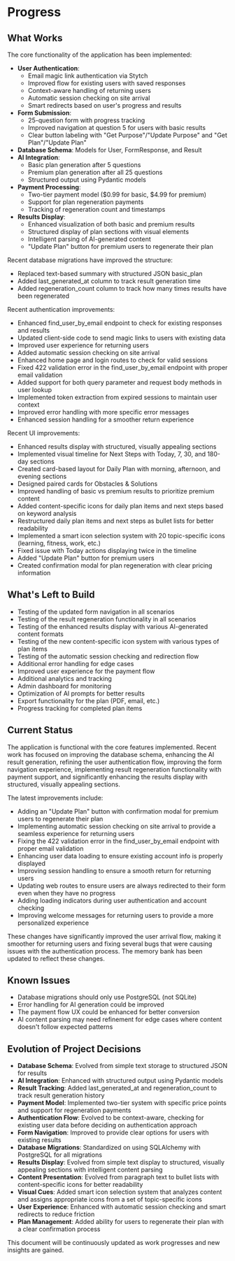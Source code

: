 # Progress

## What Works
The core functionality of the application has been implemented:

- **User Authentication**: 
  - Email magic link authentication via Stytch
  - Improved flow for existing users with saved responses
  - Context-aware handling of returning users
  - Automatic session checking on site arrival
  - Smart redirects based on user's progress and results
- **Form Submission**: 
  - 25-question form with progress tracking
  - Improved navigation at question 5 for users with basic results
  - Clear button labeling with "Get Purpose"/"Update Purpose" and "Get Plan"/"Update Plan"
- **Database Schema**: Models for User, FormResponse, and Result
- **AI Integration**: 
  - Basic plan generation after 5 questions
  - Premium plan generation after all 25 questions
  - Structured output using Pydantic models
- **Payment Processing**: 
  - Two-tier payment model ($0.99 for basic, $4.99 for premium)
  - Support for plan regeneration payments
  - Tracking of regeneration count and timestamps
- **Results Display**: 
  - Enhanced visualization of both basic and premium results
  - Structured display of plan sections with visual elements
  - Intelligent parsing of AI-generated content
  - "Update Plan" button for premium users to regenerate their plan

Recent database migrations have improved the structure:
- Replaced text-based summary with structured JSON basic_plan
- Added last_generated_at column to track result generation time
- Added regeneration_count column to track how many times results have been regenerated

Recent authentication improvements:
- Enhanced find_user_by_email endpoint to check for existing responses and results
- Updated client-side code to send magic links to users with existing data
- Improved user experience for returning users
- Added automatic session checking on site arrival
- Enhanced home page and login routes to check for valid sessions
- Fixed 422 validation error in the find_user_by_email endpoint with proper email validation
- Added support for both query parameter and request body methods in user lookup
- Implemented token extraction from expired sessions to maintain user context
- Improved error handling with more specific error messages
- Enhanced session handling for a smoother return experience

Recent UI improvements:
- Enhanced results display with structured, visually appealing sections
- Implemented visual timeline for Next Steps with Today, 7, 30, and 180-day sections
- Created card-based layout for Daily Plan with morning, afternoon, and evening sections
- Designed paired cards for Obstacles & Solutions
- Improved handling of basic vs premium results to prioritize premium content
- Added content-specific icons for daily plan items and next steps based on keyword analysis
- Restructured daily plan items and next steps as bullet lists for better readability
- Implemented a smart icon selection system with 20 topic-specific icons (learning, fitness, work, etc.)
- Fixed issue with Today actions displaying twice in the timeline
- Added "Update Plan" button for premium users
- Created confirmation modal for plan regeneration with clear pricing information

## What's Left to Build
- Testing of the updated form navigation in all scenarios
- Testing of the result regeneration functionality in all scenarios
- Testing of the enhanced results display with various AI-generated content formats
- Testing of the new content-specific icon system with various types of plan items
- Testing of the automatic session checking and redirection flow
- Additional error handling for edge cases
- Improved user experience for the payment flow
- Additional analytics and tracking
- Admin dashboard for monitoring
- Optimization of AI prompts for better results
- Export functionality for the plan (PDF, email, etc.)
- Progress tracking for completed plan items

## Current Status
The application is functional with the core features implemented. Recent work has focused on improving the database schema, enhancing the AI result generation, refining the user authentication flow, improving the form navigation experience, implementing result regeneration functionality with payment support, and significantly enhancing the results display with structured, visually appealing sections. 

The latest improvements include:
- Adding an "Update Plan" button with confirmation modal for premium users to regenerate their plan
- Implementing automatic session checking on site arrival to provide a seamless experience for returning users
- Fixing the 422 validation error in the find_user_by_email endpoint with proper email validation
- Enhancing user data loading to ensure existing account info is properly displayed
- Improving session handling to ensure a smooth return for returning users
- Updating web routes to ensure users are always redirected to their form even when they have no progress
- Adding loading indicators during user authentication and account checking
- Improving welcome messages for returning users to provide a more personalized experience

These changes have significantly improved the user arrival flow, making it smoother for returning users and fixing several bugs that were causing issues with the authentication process. The memory bank has been updated to reflect these changes.

## Known Issues
- Database migrations should only use PostgreSQL (not SQLite)
- Error handling for AI generation could be improved
- The payment flow UX could be enhanced for better conversion
- AI content parsing may need refinement for edge cases where content doesn't follow expected patterns

## Evolution of Project Decisions
- **Database Schema**: Evolved from simple text storage to structured JSON for results
- **AI Integration**: Enhanced with structured output using Pydantic models
- **Result Tracking**: Added last_generated_at and regeneration_count to track result generation history
- **Payment Model**: Implemented two-tier system with specific price points and support for regeneration payments
- **Authentication Flow**: Evolved to be context-aware, checking for existing user data before deciding on authentication approach
- **Form Navigation**: Improved to provide clear options for users with existing results
- **Database Migrations**: Standardized on using SQLAlchemy with PostgreSQL for all migrations
- **Results Display**: Evolved from simple text display to structured, visually appealing sections with intelligent content parsing
- **Content Presentation**: Evolved from paragraph text to bullet lists with content-specific icons for better readability
- **Visual Cues**: Added smart icon selection system that analyzes content and assigns appropriate icons from a set of topic-specific icons
- **User Experience**: Enhanced with automatic session checking and smart redirects to reduce friction
- **Plan Management**: Added ability for users to regenerate their plan with a clear confirmation process

This document will be continuously updated as work progresses and new insights are gained.
